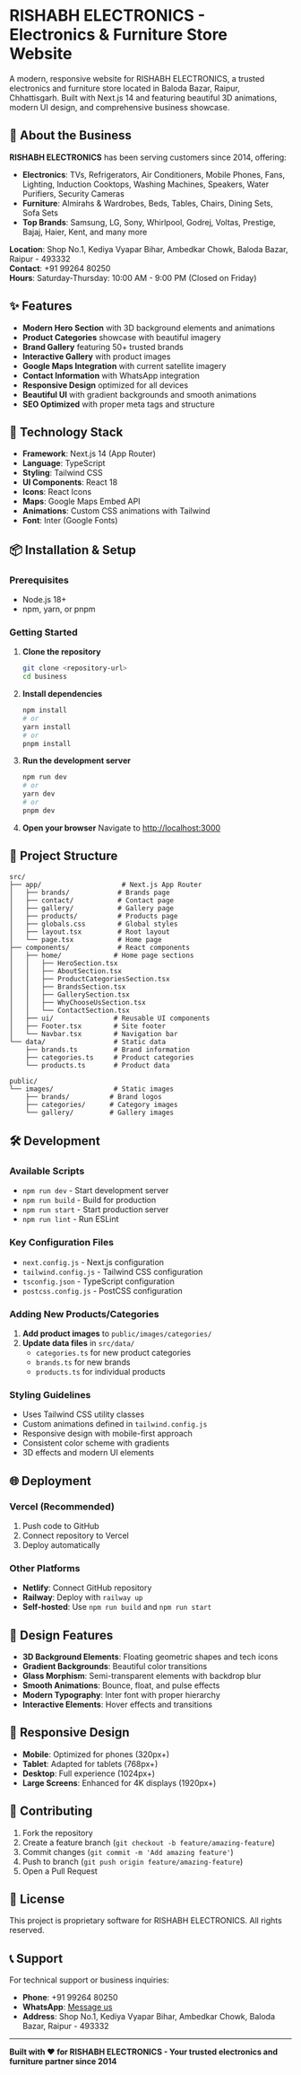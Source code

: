 # RISHABH ELECTRONICS - Electronics & Furniture Store Website

A modern, responsive website for RISHABH ELECTRONICS, a trusted electronics and furniture store located in Baloda Bazar, Raipur, Chhattisgarh. Built with Next.js 14 and featuring beautiful 3D animations, modern UI design, and comprehensive business showcase.

## 🏪 About the Business

**RISHABH ELECTRONICS** has been serving customers since 2014, offering:
- **Electronics**: TVs, Refrigerators, Air Conditioners, Mobile Phones, Fans, Lighting, Induction Cooktops, Washing Machines, Speakers, Water Purifiers, Security Cameras
- **Furniture**: Almirahs & Wardrobes, Beds, Tables, Chairs, Dining Sets, Sofa Sets
- **Top Brands**: Samsung, LG, Sony, Whirlpool, Godrej, Voltas, Prestige, Bajaj, Haier, Kent, and many more

**Location**: Shop No.1, Kediya Vyapar Bihar, Ambedkar Chowk, Baloda Bazar, Raipur - 493332  
**Contact**: +91 99264 80250  
**Hours**: Saturday-Thursday: 10:00 AM - 9:00 PM (Closed on Friday)

## ✨ Features

- **Modern Hero Section** with 3D background elements and animations
- **Product Categories** showcase with beautiful imagery
- **Brand Gallery** featuring 50+ trusted brands
- **Interactive Gallery** with product images
- **Google Maps Integration** with current satellite imagery
- **Contact Information** with WhatsApp integration
- **Responsive Design** optimized for all devices
- **Beautiful UI** with gradient backgrounds and smooth animations
- **SEO Optimized** with proper meta tags and structure

## 🚀 Technology Stack

- **Framework**: Next.js 14 (App Router)
- **Language**: TypeScript
- **Styling**: Tailwind CSS
- **UI Components**: React 18
- **Icons**: React Icons
- **Maps**: Google Maps Embed API
- **Animations**: Custom CSS animations with Tailwind
- **Font**: Inter (Google Fonts)

## 📦 Installation & Setup

### Prerequisites
- Node.js 18+ 
- npm, yarn, or pnpm

### Getting Started

1. **Clone the repository**
   ```bash
   git clone <repository-url>
   cd business
   ```

2. **Install dependencies**
   ```bash
   npm install
   # or
   yarn install
   # or
   pnpm install
   ```

3. **Run the development server**
   ```bash
   npm run dev
   # or
   yarn dev
   # or
   pnpm dev
   ```

4. **Open your browser**
   Navigate to [http://localhost:3000](http://localhost:3000)

## 📁 Project Structure

```
src/
├── app/                    # Next.js App Router
│   ├── brands/            # Brands page
│   ├── contact/           # Contact page
│   ├── gallery/           # Gallery page
│   ├── products/          # Products page
│   ├── globals.css        # Global styles
│   ├── layout.tsx         # Root layout
│   └── page.tsx           # Home page
├── components/            # React components
│   ├── home/             # Home page sections
│   │   ├── HeroSection.tsx
│   │   ├── AboutSection.tsx
│   │   ├── ProductCategoriesSection.tsx
│   │   ├── BrandsSection.tsx
│   │   ├── GallerySection.tsx
│   │   ├── WhyChooseUsSection.tsx
│   │   └── ContactSection.tsx
│   ├── ui/               # Reusable UI components
│   ├── Footer.tsx        # Site footer
│   └── Navbar.tsx        # Navigation bar
└── data/                 # Static data
    ├── brands.ts         # Brand information
    ├── categories.ts     # Product categories
    └── products.ts       # Product data

public/
└── images/               # Static images
    ├── brands/          # Brand logos
    ├── categories/      # Category images
    └── gallery/         # Gallery images
```

## 🛠️ Development

### Available Scripts

- `npm run dev` - Start development server
- `npm run build` - Build for production
- `npm run start` - Start production server
- `npm run lint` - Run ESLint

### Key Configuration Files

- `next.config.js` - Next.js configuration
- `tailwind.config.js` - Tailwind CSS configuration
- `tsconfig.json` - TypeScript configuration
- `postcss.config.js` - PostCSS configuration

### Adding New Products/Categories

1. **Add product images** to `public/images/categories/`
2. **Update data files** in `src/data/`
   - `categories.ts` for new product categories
   - `brands.ts` for new brands
   - `products.ts` for individual products

### Styling Guidelines

- Uses Tailwind CSS utility classes
- Custom animations defined in `tailwind.config.js`
- Responsive design with mobile-first approach
- Consistent color scheme with gradients
- 3D effects and modern UI elements

## 🌐 Deployment

### Vercel (Recommended)
1. Push code to GitHub
2. Connect repository to Vercel
3. Deploy automatically

### Other Platforms
- **Netlify**: Connect GitHub repository
- **Railway**: Deploy with `railway up`
- **Self-hosted**: Use `npm run build` and `npm run start`

## 🎨 Design Features

- **3D Background Elements**: Floating geometric shapes and tech icons
- **Gradient Backgrounds**: Beautiful color transitions
- **Glass Morphism**: Semi-transparent elements with backdrop blur
- **Smooth Animations**: Bounce, float, and pulse effects
- **Modern Typography**: Inter font with proper hierarchy
- **Interactive Elements**: Hover effects and transitions

## 📱 Responsive Design

- **Mobile**: Optimized for phones (320px+)
- **Tablet**: Adapted for tablets (768px+)
- **Desktop**: Full experience (1024px+)
- **Large Screens**: Enhanced for 4K displays (1920px+)

## 🤝 Contributing

1. Fork the repository
2. Create a feature branch (`git checkout -b feature/amazing-feature`)
3. Commit changes (`git commit -m 'Add amazing feature'`)
4. Push to branch (`git push origin feature/amazing-feature`)
5. Open a Pull Request

## 📄 License

This project is proprietary software for RISHABH ELECTRONICS. All rights reserved.

## 📞 Support

For technical support or business inquiries:
- **Phone**: +91 99264 80250
- **WhatsApp**: [Message us](https://wa.me/9926480250)
- **Address**: Shop No.1, Kediya Vyapar Bihar, Ambedkar Chowk, Baloda Bazar, Raipur - 493332

---

**Built with ❤️ for RISHABH ELECTRONICS - Your trusted electronics and furniture partner since 2014**
